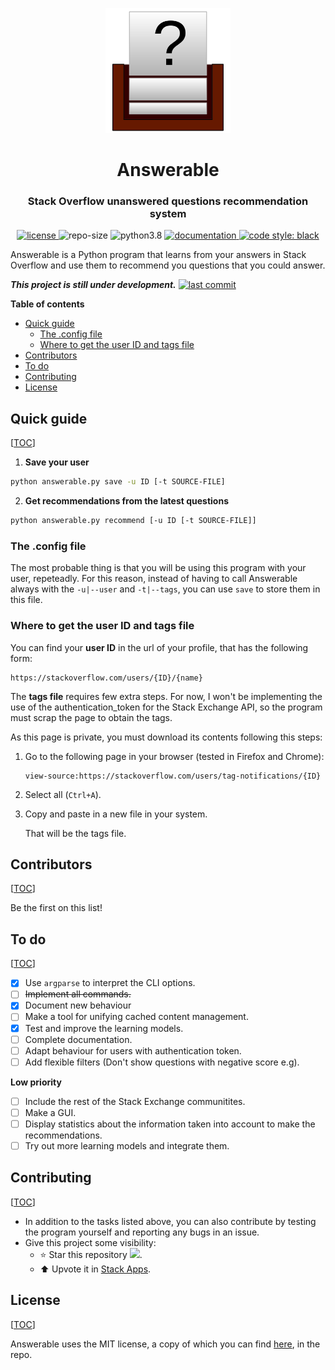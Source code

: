 <p align="center">
    <img src="doc/logo.svg" height="200px" alt="logo" title="Answerable">
</p>
<h1 align="center">Answerable</h1>
<h3 align="center">Stack Overflow unanswered questions recommendation system</h3>
<p align="center">
	<a href="LICENSE">
        <img alt="license" src="https://img.shields.io/badge/license-MIT-informational">
    </a>
	<img alt="repo-size" src="https://img.shields.io/github/repo-size/MiguelMJ/Answerable">
	<img alt="python3.8" src="https://img.shields.io/badge/python-3.8-informational">
	<a href="https://github.com/MiguelMJ/Answerable/wiki">
        <img alt="documentation" src="https://img.shields.io/badge/code%20style-black-000000.svg">
    </a>
	<a href="https://github.com/psf/black">
        <img alt="code style: black" src="https://img.shields.io/badge/code%20style-black-000000.svg">
    </a>
</p>

Answerable is a Python program that learns from your answers in Stack Overflow and use them to recommend you questions that you could answer.

___This project is still under development.___ [![last commit](https://img.shields.io/github/last-commit/MiguelMJ/Answerable)](https://github.com/MiguelMJ/Answerable)

**Table of contents**

<span id="toc"></span>

  - [Quick guide](#Quick-guide27)
    - [The .config file](#The-.config-file44)
    - [Where to get the user ID and tags file](#Where-to-get-the-user-ID-and-tags-file48)
  - [Contributors](#Contributors72)
  - [To do](#To-do78)
  - [Contributing](#Contributing98)
  - [License](#License107)

<h2 id="Quick-guide27">Quick guide</h2> 

[[TOC](#toc)]

1. **Save your user**

```bash
python answerable.py save -u ID [-t SOURCE-FILE]
```

2. **Get recommendations from the latest questions**

```bash
python answerable.py recommend [-u ID [-t SOURCE-FILE]]
```


<h3 id="The-.config-file44">The .config file</h3> 

The most probable thing is that you will be using this program with your user, repeteadly. For this reason, instead of having to call Answerable always with the `-u|--user` and `-t|--tags`, you can use `save` to store them in this file.

<h3 id="Where-to-get-the-user-ID-and-tags-file48">Where to get the user ID and tags file</h3> 

You can find your **user ID** in the url of your profile, that has the following form:

```
https://stackoverflow.com/users/{ID}/{name}
```

The **tags file** requires few extra steps. For now, I won't be implementing the use of the authentication_token for the Stack Exchange API, so the program must scrap the page to obtain the tags.

As this page is private, you must download its contents following this steps: 

1. Go to the following page in your browser (tested in Firefox and Chrome):

   ```
   view-source:https://stackoverflow.com/users/tag-notifications/{ID}
   ```

2. Select all (`Ctrl+A`).

3. Copy and paste in a new file in your system.

   That will be the tags file.

<h2 id="Contributors72">Contributors</h2> 

[[TOC](#toc)]

Be the first on this list!

<h2 id="To-do78">To do</h2> 

[[TOC](#toc)]

- [x] Use `argparse` to interpret the CLI options.
- [ ] ~~Implement all commands.~~
- [x] Document new behaviour
- [ ] Make a tool for unifying cached content management.
- [x] Test and improve the learning models.
- [ ] Complete documentation.
- [ ] Adapt behaviour for users with authentication token.
- [ ] Add flexible filters (Don't show questions with negative score e.g).

**Low priority**

- [ ] Include the rest of the Stack Exchange communitites.
- [ ] Make a GUI.
- [ ] Display statistics about the information taken into account to make the recommendations.
- [ ] Try out more learning models and integrate them.

<h2 id="Contributing98">Contributing</h2> 

[[TOC](#toc)]

- In addition to the tasks listed above, you can also contribute by testing the program yourself and reporting any bugs in an issue.
- Give this project some visibility:
  - :star: Star this repository ![](https://img.shields.io/github/stars/MiguelMJ/Answerable?style=social).
  - :arrow_up: Upvote it in [Stack Apps](https://stackapps.com/questions/8805/placeholder-answerable-a-recomendator-of-unanswered-questions).

<h2 id="License107">License</h2> 

[[TOC](#toc)]

Answerable uses the MIT license, a copy of which you can find [here](LICENSE), in the repo.


